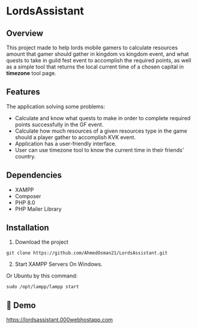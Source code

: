 # LordsAssistant
## Overview
This project made to help lords mobile gamers to calculate resources amount that gamer should gather in kingdom vs kingdom event, and what quests to take in guild fest event to accomplish the required points, as well as a simple tool that returns the local current time of a chosen capital in **timezone** tool page.

## Features
The application solving some problems:
- Calculate and know what quests to make in order to complete required points successfully in the GF event.
- Calculate how much resources of a given resources type in the game should a player gather to accomplish KVK event.
- Application has a user-friendly interface.
- User can use timezone tool to know the current time in their friends' country.

## Dependencies
- XAMPP
- Composer
- PHP 8.0
- PHP Mailer Library

## Installation
1. Download the project

`git clone https://github.com/AhmedOsman21/LordsAssistant.git`

2. Start XAMPP Servers On Windows.

Or Ubuntu by this command:

`sudo /opt/lampp/lampp start`


## 🚀 Demo
https://lordsassistant.000webhostapp.com


